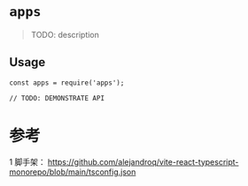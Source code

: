 # `apps`

> TODO: description

## Usage

```
const apps = require('apps');

// TODO: DEMONSTRATE API
```

# 参考
1 脚手架： https://github.com/alejandroq/vite-react-typescript-monorepo/blob/main/tsconfig.json

